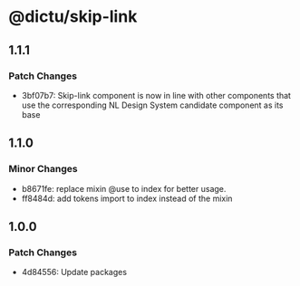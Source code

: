 # @dictu/skip-link

## 1.1.1

### Patch Changes

- 3bf07b7: Skip-link component is now in line with other components that use the
  corresponding NL Design System candidate component as its base

## 1.1.0

### Minor Changes

- b8671fe: replace mixin @use to index for better usage.
- ff8484d: add tokens import to index instead of the mixin

## 1.0.0

### Patch Changes

- 4d84556: Update packages
